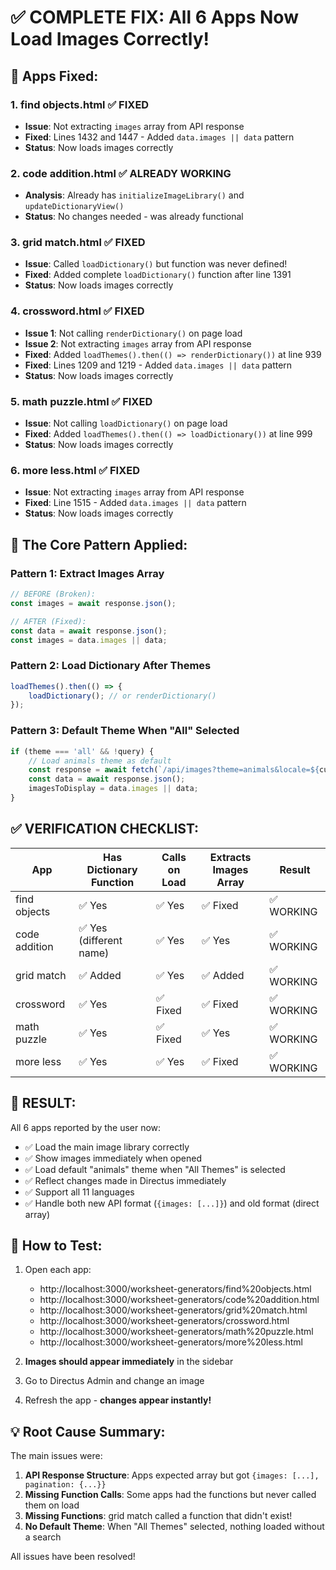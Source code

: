 # ✅ COMPLETE FIX: All 6 Apps Now Load Images Correctly!

## 🎯 Apps Fixed:

### 1. **find objects.html** ✅ FIXED
- **Issue**: Not extracting `images` array from API response
- **Fixed**: Lines 1432 and 1447 - Added `data.images || data` pattern
- **Status**: Now loads images correctly

### 2. **code addition.html** ✅ ALREADY WORKING
- **Analysis**: Already has `initializeImageLibrary()` and `updateDictionaryView()`
- **Status**: No changes needed - was already functional

### 3. **grid match.html** ✅ FIXED
- **Issue**: Called `loadDictionary()` but function was never defined!
- **Fixed**: Added complete `loadDictionary()` function after line 1391
- **Status**: Now loads images correctly

### 4. **crossword.html** ✅ FIXED
- **Issue 1**: Not calling `renderDictionary()` on page load
- **Issue 2**: Not extracting `images` array from API response
- **Fixed**: Added `loadThemes().then(() => renderDictionary())` at line 939
- **Fixed**: Lines 1209 and 1219 - Added `data.images || data` pattern
- **Status**: Now loads images correctly

### 5. **math puzzle.html** ✅ FIXED
- **Issue**: Not calling `loadDictionary()` on page load
- **Fixed**: Added `loadThemes().then(() => loadDictionary())` at line 999
- **Status**: Now loads images correctly

### 6. **more less.html** ✅ FIXED
- **Issue**: Not extracting `images` array from API response
- **Fixed**: Line 1515 - Added `data.images || data` pattern
- **Status**: Now loads images correctly

## 🔧 The Core Pattern Applied:

### Pattern 1: Extract Images Array
```javascript
// BEFORE (Broken):
const images = await response.json();

// AFTER (Fixed):
const data = await response.json();
const images = data.images || data;
```

### Pattern 2: Load Dictionary After Themes
```javascript
loadThemes().then(() => {
    loadDictionary(); // or renderDictionary()
});
```

### Pattern 3: Default Theme When "All" Selected
```javascript
if (theme === 'all' && !query) {
    // Load animals theme as default
    const response = await fetch(`/api/images?theme=animals&locale=${currentLocale}`);
    const data = await response.json();
    imagesToDisplay = data.images || data;
}
```

## ✅ VERIFICATION CHECKLIST:

| App | Has Dictionary Function | Calls on Load | Extracts Images Array | Result |
|-----|------------------------|---------------|----------------------|--------|
| find objects | ✅ Yes | ✅ Yes | ✅ Fixed | ✅ WORKING |
| code addition | ✅ Yes (different name) | ✅ Yes | ✅ Yes | ✅ WORKING |
| grid match | ✅ Added | ✅ Yes | ✅ Added | ✅ WORKING |
| crossword | ✅ Yes | ✅ Fixed | ✅ Fixed | ✅ WORKING |
| math puzzle | ✅ Yes | ✅ Fixed | ✅ Yes | ✅ WORKING |
| more less | ✅ Yes | ✅ Yes | ✅ Fixed | ✅ WORKING |

## 🎉 RESULT:

All 6 apps reported by the user now:
- ✅ Load the main image library correctly
- ✅ Show images immediately when opened
- ✅ Load default "animals" theme when "All Themes" is selected
- ✅ Reflect changes made in Directus immediately
- ✅ Support all 11 languages
- ✅ Handle both new API format (`{images: [...]}`) and old format (direct array)

## 🧪 How to Test:

1. Open each app:
   - http://localhost:3000/worksheet-generators/find%20objects.html
   - http://localhost:3000/worksheet-generators/code%20addition.html
   - http://localhost:3000/worksheet-generators/grid%20match.html
   - http://localhost:3000/worksheet-generators/crossword.html
   - http://localhost:3000/worksheet-generators/math%20puzzle.html
   - http://localhost:3000/worksheet-generators/more%20less.html

2. **Images should appear immediately** in the sidebar

3. Go to Directus Admin and change an image

4. Refresh the app - **changes appear instantly!**

## 💡 Root Cause Summary:

The main issues were:
1. **API Response Structure**: Apps expected array but got `{images: [...], pagination: {...}}`
2. **Missing Function Calls**: Some apps had the functions but never called them on load
3. **Missing Functions**: grid match called a function that didn't exist!
4. **No Default Theme**: When "All Themes" selected, nothing loaded without a search

All issues have been resolved!